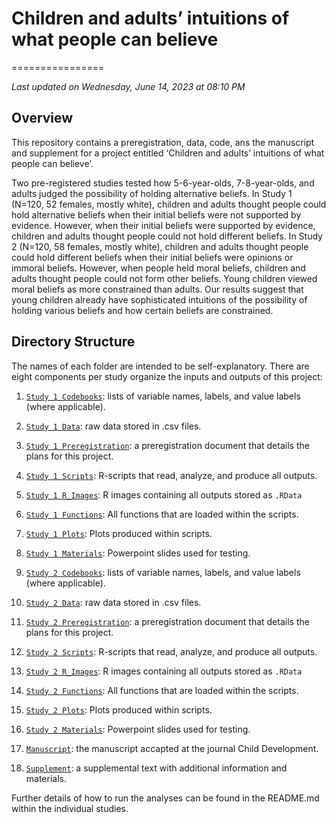 # Children and adults’ intuitions of what people can believe
================

*Last updated on Wednesday, June 14, 2023 at 08:10 PM*

## Overview

This repository contains a preregistration, data, code, ans the manuscript and 
supplement for a project entitled 
‘Children and adults’ intuitions of what people can believe’.

Two pre-registered studies tested how 5-6-year-olds, 7-8-year-olds, and adults 
judged the possibility of holding alternative beliefs. In Study 1 (N=120, 
52 females, mostly white), children and adults thought people could hold 
alternative beliefs when their initial beliefs were not supported by evidence. 
However, when their initial beliefs were supported by evidence, children and 
adults thought people could not hold different beliefs. In Study 2 
(N=120, 58 females, mostly white), children and adults thought people could 
hold different beliefs when their initial beliefs were opinions or immoral 
beliefs. However, when people held moral beliefs, children and adults thought 
people could not form other beliefs. Young children viewed moral beliefs as 
more constrained than adults. Our results suggest that young children already 
have sophisticated intuitions of the possibility of holding various beliefs 
and how certain beliefs are constrained.

## Directory Structure

The names of each folder are intended to be self-explanatory. There are
eight components per study organize the inputs and outputs of this project:

1.  [`Study 1 Codebooks`](https://github.com/HannaSchleihauf/Possible_Beliefs/tree/master/Study_1/Codebooks):
    lists of variable names, labels, and value labels (where applicable).
2.  [`Study 1 Data`](https://github.com/HannaSchleihauf/Possible_Beliefs/tree/master/Study_1/Data):
    raw data stored in .csv files.
3.  [`Study 1 Preregistration`](https://github.com/HannaSchleihauf/Possible_Beliefs/tree/master/Study_1/Preregistration):
    a preregistration document that details the plans for this project.
4.  [`Study 1 Scripts`](https://github.com/HannaSchleihauf/Possible_Beliefs/tree/master/Study_1/Scripts):
    R-scripts that read, analyze, and produce all outputs.
5.  [`Study 1 R_Images`](https://github.com/HannaSchleihauf/Possible_Beliefs/tree/master/Study_1/R_Images):
    R images containing all outputs stored as `.RData`
6.  [`Study 1 Functions`](https://github.com/HannaSchleihauf/Possible_Beliefs/tree/master/Study_1/Functions):
    All functions that are loaded within the scripts.
7.  [`Study 1 Plots`](https://github.com/HannaSchleihauf/Possible_Beliefs/tree/master/Study_1/Plots):
    Plots produced within scripts.
8.  [`Study 1 Materials`](https://github.com/HannaSchleihauf/Possible_Beliefs/tree/master/Study_1/Materials):
    Powerpoint slides used for testing.
    
9.  [`Study 2 Codebooks`](https://github.com/HannaSchleihauf/Possible_Beliefs/tree/master/Study_2/Codebooks):
    lists of variable names, labels, and value labels (where applicable).
10.  [`Study 2 Data`](https://github.com/HannaSchleihauf/Possible_Beliefs/tree/master/Study_2/Data):
    raw data stored in .csv files.
11.  [`Study 2 Preregistration`](https://github.com/HannaSchleihauf/Possible_Beliefs/tree/master/Study_2/Preregistration):
    a preregistration document that details the plans for this project.
12.  [`Study 2 Scripts`](https://github.com/HannaSchleihauf/Possible_Beliefs/tree/master/Study_2/Scripts):
    R-scripts that read, analyze, and produce all outputs.
13.  [`Study 2 R_Images`](https://github.com/HannaSchleihauf/Possible_Beliefs/tree/master/Study_2/R_Images):
     R images containing all outputs stored as `.RData`
14.  [`Study 2 Functions`](https://github.com/HannaSchleihauf/Possible_Beliefs/tree/master/Study_2/Functions):
    All functions that are loaded within the scripts.
15.  [`Study 2 Plots`](https://github.com/HannaSchleihauf/Possible_Beliefs/tree/master/Study_2/Plots):
    Plots produced within scripts.
16.  [`Study 2 Materials`](https://github.com/HannaSchleihauf/Possible_Beliefs/tree/master/Study_2/Materials):
    Powerpoint slides used for testing.
    
17.  [`Manuscript`](https://github.com/HannaSchleihauf/Possible_Beliefs/tree/master/Manuscript):
    the manuscript accapted at the journal Child Development.
18.  [`Supplement`](https://github.com/HannaSchleihauf/Possible_Beliefs/tree/master/Supplement):
    a supplemental text with additional information and materials.

Further details of how to run the analyses can be found in the README.md within
the individual studies. 
